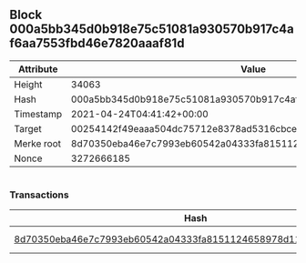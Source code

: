 ## Block 000a5bb345d0b918e75c51081a930570b917c4af6aa7553fbd46e7820aaaf81d

Attribute | Value
--- | ---
Height | 34063
Hash | 000a5bb345d0b918e75c51081a930570b917c4af6aa7553fbd46e7820aaaf81d
Timestamp | 2021-04-24T04:41:42+00:00
Target | 00254142f49eaaa504dc75712e8378ad5316cbcead634704b3734b6271167cc4
Merke root | 8d70350eba46e7c7993eb60542a04333fa8151124658978d11fa4aa9970c66b8
Nonce | 3272666185

```

```

### Transactions

Hash | Amount
--- | ---
[8d70350eba46e7c7993eb60542a04333fa8151124658978d11fa4aa9970c66b8](8d70350eba46e7c7993eb60542a04333fa8151124658978d11fa4aa9970c66b8.md) | 10.00000000 SKEPTI 
